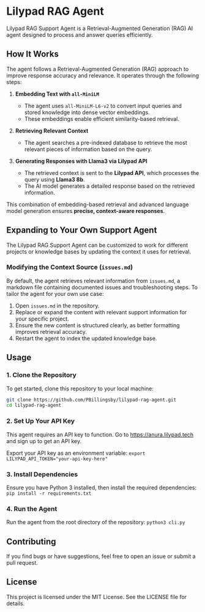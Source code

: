 # Lilypad RAG Agent

Lilypad RAG Support Agent is a Retrieval-Augmented Generation (RAG) AI agent designed to process and answer queries efficiently.

## **How It Works**

The agent follows a Retrieval-Augmented Generation (RAG) approach to improve response accuracy and relevance. It operates through the following steps:

1. **Embedding Text with `all-MiniLM`**

   - The agent uses `all-MiniLM-L6-v2` to convert input queries and stored knowledge into dense vector embeddings.
   - These embeddings enable efficient similarity-based retrieval.

2. **Retrieving Relevant Context**

   - The agent searches a pre-indexed database to retrieve the most relevant pieces of information based on the query.

3. **Generating Responses with Llama3 via Lilypad API**
   - The retrieved context is sent to the **Lilypad API**, which processes the query using **Llama3 8b**.
   - The AI model generates a detailed response based on the retrieved information.

This combination of embedding-based retrieval and advanced language model generation ensures **precise, context-aware responses**.

## **Expanding to Your Own Support Agent**

The Lilypad RAG Support Agent can be customized to work for different projects or knowledge bases by updating the context it uses for retrieval.

### **Modifying the Context Source (`issues.md`)**

By default, the agent retrieves relevant information from `issues.md`, a markdown file containing documented issues and troubleshooting steps. To tailor the agent for your own use case:

1. Open `issues.md` in the repository.
2. Replace or expand the content with relevant support information for your specific project.
3. Ensure the new content is structured clearly, as better formatting improves retrieval accuracy.
4. Restart the agent to index the updated knowledge base.

## **Usage**

### **1. Clone the Repository**

To get started, clone this repository to your local machine:

```sh
git clone https://github.com/PBillingsby/lilypad-rag-agent.git
cd lilypad-rag-agent
```

### **2. Set Up Your API Key**

This agent requires an API key to function. Go to https://anura.lilypad.tech and sign up to get an API key.

Export your API key as an environment variable:
`export LILYPAD_API_TOKEN="your-api-key-here"`

### **3. Install Dependencies**

Ensure you have Python 3 installed, then install the required dependencies:
`pip install -r requirements.txt`

### **4. Run the Agent**

Run the agent from the root directory of the repository:
`python3 cli.py`

## **Contributing**

If you find bugs or have suggestions, feel free to open an issue or submit a pull request.

## **License**

This project is licensed under the MIT License. See the LICENSE file for details.
